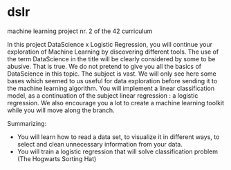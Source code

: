 # dslr
machine learning project nr. 2 of the 42 curriculum

In this project DataScience x Logistic Regression, you will continue your exploration of Machine Learning by discovering different tools. The use of the term DataScience in the title will be clearly considered by some to be abusive. That is true. We do not pretend to give you all the basics of DataScience in this topic. The subject is vast. We will only see here some bases which seemed to us useful for data exploration before sending it to the machine learning algorithm. You will implement a linear classification model, as a continuation of the subject linear regression : a logistic regression. We also encourage you a lot to create a machine learning toolkit while you will move along the branch. 

Summarizing: 
- You will learn how to read a data set, to visualize it in different ways, to select and clean unnecessary information from your data. 
- You will train a logistic regression that will solve classification problem (The Hogwarts Sorting Hat)
